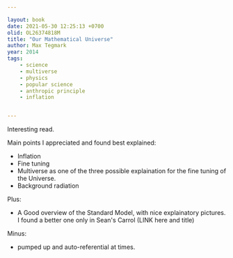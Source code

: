 ```yaml
---

layout: book
date: 2021-05-30 12:25:13 +0700
olid: OL26374818M
title: "Our Mathematical Universe"
author: Max Tegmark
year: 2014
tags: 
    - science
    - multiverse
    - physics
    - popular science
    - anthropic principle
    - inflation


---
```


Interesting read.

Main points I appreciated and found best explained:

- Inflation
- Fine tuning
- Multiverse as one of the three possible explaination for the fine tuning of the Universe.
- Background radiation

Plus:
- A Good overview of the Standard Model, with nice explainatory pictures. I found a better one only in Sean's Carrol (LINK here and title)

Minus:
- pumped up and auto-referential at times.


